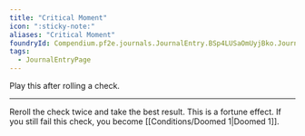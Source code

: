 ```yaml
---
title: "Critical Moment"
icon: ":sticky-note:"
aliases: "Critical Moment"
foundryId: Compendium.pf2e.journals.JournalEntry.BSp4LUSaOmUyjBko.JournalEntryPage.P3mSUWRvCCwEouB0
tags:
  - JournalEntryPage
---
```

Play this after rolling a check.

* * *

Reroll the check twice and take the best result. This is a fortune effect. If you still fail this check, you become [[Conditions/Doomed 1|Doomed 1]].